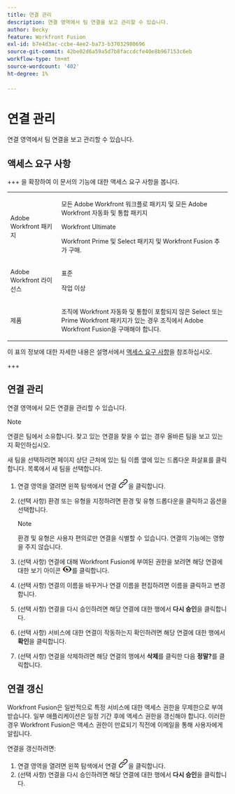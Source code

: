 ```yaml
---
title: 연결 관리
description: 연결 영역에서 팀 연결을 보고 관리할 수 있습니다.
author: Becky
feature: Workfront Fusion
exl-id: b7e4d3ac-ccbe-4ee2-ba73-b37032980696
source-git-commit: 42be02d6a59a5d7b8faccdcfe40e8b967153c6eb
workflow-type: tm+mt
source-wordcount: '402'
ht-degree: 1%

---
```


# 연결 관리

연결 영역에서 팀 연결을 보고 관리할 수 있습니다.

## 액세스 요구 사항

+++ 을 확장하여 이 문서의 기능에 대한 액세스 요구 사항을 봅니다.

<table style="table-layout:auto">
 <col> 
 <col> 
 <tbody> 
  <tr> 
   <td role="rowheader">Adobe Workfront 패키지</td> 
   <td> <p>모든 Adobe Workfront 워크플로 패키지 및 모든 Adobe Workfront 자동화 및 통합 패키지</p><p>Workfront Ultimate</p><p>Workfront Prime 및 Select 패키지 및 Workfront Fusion 추가 구매.</p> </td> 
  </tr> 
  <tr data-mc-conditions=""> 
   <td role="rowheader">Adobe Workfront 라이선스</td> 
   <td> <p>표준</p><p>작업 이상</p> </td> 
  </tr> 
  <tr> 
   <td role="rowheader">제품</td> 
   <td>
   <p>조직에 Workfront 자동화 및 통합이 포함되지 않은 Select 또는 Prime Workfront 패키지가 있는 경우 조직에서 Adobe Workfront Fusion을 구매해야 합니다.</li></ul>
   </td> 
  </tr>
 </tbody> 
</table>

이 표의 정보에 대한 자세한 내용은 설명서에서 [액세스 요구 사항](/help/workfront-fusion/references/licenses-and-roles/access-level-requirements-in-documentation.md)을 참조하십시오.

+++

## 연결 관리

연결 영역에서 모든 연결을 관리할 수 있습니다.

>[!NOTE]
>
>연결은 팀에서 소유합니다. 찾고 있는 연결을 찾을 수 없는 경우 올바른 팀을 보고 있는지 확인하십시오.
>
>새 팀을 선택하려면 페이지 상단 근처에 있는 팀 이름 옆에 있는 드롭다운 화살표를 클릭합니다. 목록에서 새 팀을 선택합니다.

1. 연결 영역을 열려면 왼쪽 탐색에서 연결 ![연결 아이콘](assets/connections-icon.png)을 클릭합니다.
1. (선택 사항) 환경 또는 유형을 지정하려면 환경 및 유형 드롭다운을 클릭하고 옵션을 선택합니다.

   >[!NOTE]
   >
   >환경 및 유형은 사용자 편의로만 연결을 식별할 수 있습니다. 연결의 기능에는 영향을 주지 않습니다.

1. (선택 사항) 연결에 대해 Workfront Fusion에 부여된 권한을 보려면 해당 연결에 대한 보기 아이콘 ![연결 권한 보기](assets/view-connection-permissions.png)를 클릭합니다.
1. (선택 사항) 연결의 이름을 바꾸거나 연결 이름을 편집하려면 이름을 클릭하고 변경합니다.
1. (선택 사항) 연결을 다시 승인하려면 해당 연결에 대한 행에서 **다시 승인**&#x200B;을 클릭합니다.
1. (선택 사항) 서비스에 대한 연결이 작동하는지 확인하려면 해당 연결에 대한 행에서 **확인**&#x200B;을 클릭합니다.
1. (선택 사항) 연결을 삭제하려면 해당 연결의 행에서 **삭제**&#x200B;를 클릭한 다음 **정말?**&#x200B;를 클릭합니다.

## 연결 갱신

Workfront Fusion은 일반적으로 특정 서비스에 대한 액세스 권한을 무제한으로 부여받습니다. 일부 애플리케이션은 일정 기간 후에 액세스 권한을 갱신해야 합니다. 이러한 경우 Workfront Fusion은 액세스 권한이 만료되기 직전에 이메일을 통해 사용자에게 알립니다.

연결을 갱신하려면:

1. 연결 영역을 열려면 왼쪽 탐색에서 연결 ![연결 아이콘](assets/connections-icon.png)을 클릭합니다.
1. (선택 사항) 연결을 다시 승인하려면 해당 연결에 대한 행에서 **다시 승인**&#x200B;을 클릭합니다.
